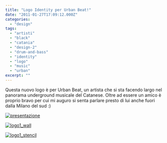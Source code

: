 ```yaml
---
title: "Logo Identity per Urban Beat!"
date: "2011-01-27T17:09:12.000Z"
categories:
  - "design"
tags:
  - "artisti"
  - "black"
  - "catania"
  - "design-2"
  - "drum-and-bass"
  - "identity"
  - "logo"
  - "music"
  - "urban"
excerpt: ""
---
```


Questa nuovo logo è per Urban Beat, un artista che si sta facendo largo nel panorama underground musicale del Catanese. Oltre ad essere un amico è proprio bravo per cui mi auguro si senta parlare presto di lui anche fuori dalla Milano del sud :)

[![](https://enricodeleo.s3.eu-south-1.amazonaws.com/uploads/2011/01/presentazione-1024x640.jpg "presentazione")](https://enricodeleo.s3.eu-south-1.amazonaws.com/uploads/2011/01/presentazione.jpg)

[![](https://enricodeleo.s3.eu-south-1.amazonaws.com/uploads/2011/01/logo1_wall-1024x780.jpg "logo1_wall")](https://enricodeleo.s3.eu-south-1.amazonaws.com/uploads/2011/01/logo1_wall.jpg)

[![](https://enricodeleo.s3.eu-south-1.amazonaws.com/uploads/2011/01/logo1_stencil-1024x755.jpg "logo1_stencil")](https://enricodeleo.s3.eu-south-1.amazonaws.com/uploads/2011/01/logo1_stencil.jpg")
